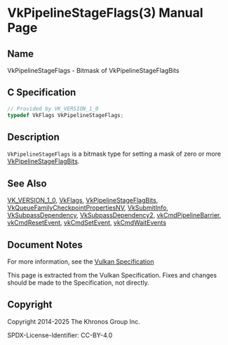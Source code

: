 # VkPipelineStageFlags(3) Manual Page

## Name

VkPipelineStageFlags - Bitmask of VkPipelineStageFlagBits



## [](#_c_specification)C Specification

```c++
// Provided by VK_VERSION_1_0
typedef VkFlags VkPipelineStageFlags;
```

## [](#_description)Description

`VkPipelineStageFlags` is a bitmask type for setting a mask of zero or more [VkPipelineStageFlagBits](https://registry.khronos.org/vulkan/specs/latest/man/html/VkPipelineStageFlagBits.html).

## [](#_see_also)See Also

[VK\_VERSION\_1\_0](https://registry.khronos.org/vulkan/specs/latest/man/html/VK_VERSION_1_0.html), [VkFlags](https://registry.khronos.org/vulkan/specs/latest/man/html/VkFlags.html), [VkPipelineStageFlagBits](https://registry.khronos.org/vulkan/specs/latest/man/html/VkPipelineStageFlagBits.html), [VkQueueFamilyCheckpointPropertiesNV](https://registry.khronos.org/vulkan/specs/latest/man/html/VkQueueFamilyCheckpointPropertiesNV.html), [VkSubmitInfo](https://registry.khronos.org/vulkan/specs/latest/man/html/VkSubmitInfo.html), [VkSubpassDependency](https://registry.khronos.org/vulkan/specs/latest/man/html/VkSubpassDependency.html), [VkSubpassDependency2](https://registry.khronos.org/vulkan/specs/latest/man/html/VkSubpassDependency2.html), [vkCmdPipelineBarrier](https://registry.khronos.org/vulkan/specs/latest/man/html/vkCmdPipelineBarrier.html), [vkCmdResetEvent](https://registry.khronos.org/vulkan/specs/latest/man/html/vkCmdResetEvent.html), [vkCmdSetEvent](https://registry.khronos.org/vulkan/specs/latest/man/html/vkCmdSetEvent.html), [vkCmdWaitEvents](https://registry.khronos.org/vulkan/specs/latest/man/html/vkCmdWaitEvents.html)

## [](#_document_notes)Document Notes

For more information, see the [Vulkan Specification](https://registry.khronos.org/vulkan/specs/latest/html/vkspec.html#VkPipelineStageFlags)

This page is extracted from the Vulkan Specification. Fixes and changes should be made to the Specification, not directly.

## [](#_copyright)Copyright

Copyright 2014-2025 The Khronos Group Inc.

SPDX-License-Identifier: CC-BY-4.0